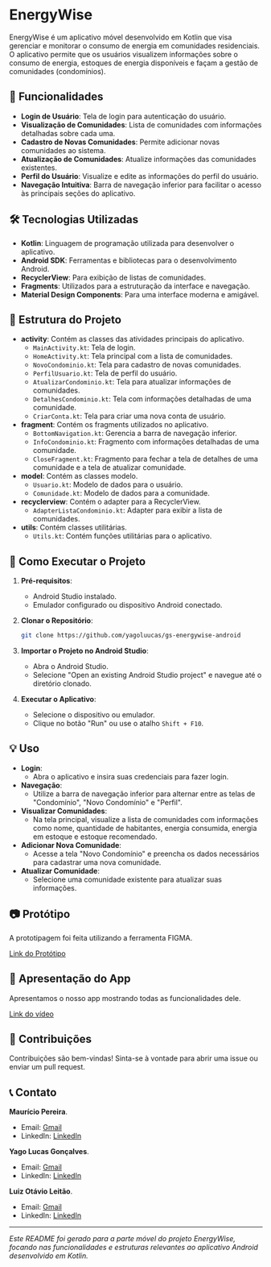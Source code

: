 # EnergyWise

EnergyWise é um aplicativo móvel desenvolvido em Kotlin que visa gerenciar e monitorar o consumo de energia em comunidades residenciais. O aplicativo permite que os usuários visualizem informações sobre o consumo de energia, estoques de energia disponíveis e façam a gestão de comunidades (condomínios).

## 📱 Funcionalidades

- **Login de Usuário**: Tela de login para autenticação do usuário.
- **Visualização de Comunidades**: Lista de comunidades com informações detalhadas sobre cada uma.
- **Cadastro de Novas Comunidades**: Permite adicionar novas comunidades ao sistema.
- **Atualização de Comunidades**: Atualize informações das comunidades existentes.
- **Perfil do Usuário**: Visualize e edite as informações do perfil do usuário.
- **Navegação Intuitiva**: Barra de navegação inferior para facilitar o acesso às principais seções do aplicativo.

## 🛠 Tecnologias Utilizadas

- **Kotlin**: Linguagem de programação utilizada para desenvolver o aplicativo.
- **Android SDK**: Ferramentas e bibliotecas para o desenvolvimento Android.
- **RecyclerView**: Para exibição de listas de comunidades.
- **Fragments**: Utilizados para a estruturação da interface e navegação.
- **Material Design Components**: Para uma interface moderna e amigável.

## 📂 Estrutura do Projeto

- **activity**: Contém as classes das atividades principais do aplicativo.
  - `MainActivity.kt`: Tela de login.
  - `HomeActivity.kt`: Tela principal com a lista de comunidades.
  - `NovoCondominio.kt`: Tela para cadastro de novas comunidades.
  - `PerfilUsuario.kt`: Tela de perfil do usuário.
  - `AtualizarCondominio.kt`: Tela para atualizar informações de comunidades.
  - `DetalhesCondominio.kt`: Tela com informações detalhadas de uma comunidade.
  - `CriarConta.kt`: Tela para criar uma nova conta de usuário.
- **fragment**: Contém os fragments utilizados no aplicativo.
  - `BottomNavigation.kt`: Gerencia a barra de navegação inferior.
  - `InfoCondominio.kt`: Fragmento com informações detalhadas de uma comunidade.
  - `CloseFragment.kt`: Fragmento para fechar a tela de detalhes de uma comunidade e a tela de atualizar comunidade.
- **model**: Contém as classes modelo.
  - `Usuario.kt`: Modelo de dados para o usuário.
  - `Comunidade.kt`: Modelo de dados para a comunidade.
- **recyclerview**: Contém o adapter para a RecyclerView.
  - `AdapterListaCondominio.kt`: Adapter para exibir a lista de comunidades.
- **utils**: Contém classes utilitárias.
  - `Utils.kt`: Contém funções utilitárias para o aplicativo.

## 🚀 Como Executar o Projeto

1. **Pré-requisitos**:
   - Android Studio instalado.
   - Emulador configurado ou dispositivo Android conectado.

2. **Clonar o Repositório**:
   ```bash
   git clone https://github.com/yagoluucas/gs-energywise-android
   ```

3. **Importar o Projeto no Android Studio**:
   - Abra o Android Studio.
   - Selecione "Open an existing Android Studio project" e navegue até o diretório clonado.

4. **Executar o Aplicativo**:
   - Selecione o dispositivo ou emulador.
   - Clique no botão "Run" ou use o atalho `Shift + F10`.

## 💡 Uso

- **Login**:
  - Abra o aplicativo e insira suas credenciais para fazer login.
- **Navegação**:
  - Utilize a barra de navegação inferior para alternar entre as telas de "Condomínio", "Novo Condomínio" e "Perfil".
- **Visualizar Comunidades**:
  - Na tela principal, visualize a lista de comunidades com informações como nome, quantidade de habitantes, energia consumida, energia em estoque e estoque recomendado.
- **Adicionar Nova Comunidade**:
  - Acesse a tela "Novo Condomínio" e preencha os dados necessários para cadastrar uma nova comunidade.
- **Atualizar Comunidade**:
  - Selecione uma comunidade existente para atualizar suas informações.

## 📷 Protótipo

A prototipagem foi feita utilizando a ferramenta FIGMA.  

[Link do Protótipo](https://www.figma.com/files/team/1436703605828537457/project/299832420/Team-project?fuid=1275982344735340604)

## 🎥 Apresentação do App
Apresentamos o nosso app mostrando todas as funcionalidades dele.

[Link do vídeo](https://www.youtube.com/watch?v=YsShtt6mVTE)

## 🤝 Contribuições

Contribuições são bem-vindas! Sinta-se à vontade para abrir uma issue ou enviar um pull request.


## 📞 Contato

**Maurício Pereira**.
- Email: [Gmail](mailto:mauricio.pvieira1@gmail.com)
- LinkedIn: [LinkedIn](https://www.linkedin.com/in/mauriciovpereira/)

**Yago Lucas Gonçalves**.  
- Email: [Gmail](mailto:yago543@gmail.com)  
- LinkedIn: [LinkedIn](https://www.linkedin.com/in/yago-lucas-silva/)

**Luiz Otávio Leitão**.
- Email: [Gmail](mailto:luizotavio.ok@gmail.com)
- LinkedIn: [LinkedIn](https://www.linkedin.com/in/luizotavioleitaosilva/)

---

*Este README foi gerado para a parte móvel do projeto EnergyWise, focando nas funcionalidades e estruturas relevantes ao aplicativo Android desenvolvido em Kotlin.*
